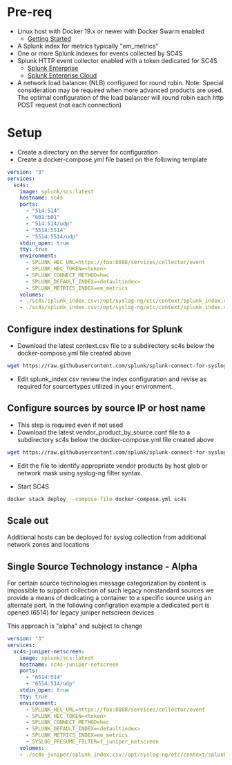 
# Pre-req

* Linux host with Docker 19.x or newer with Docker Swarm enabled
    * [Getting Started](https://docs.docker.com/get-started/)
* A Splunk index for metrics typically "em_metrics"
* One or more Splunk indexes for events collected by SC4S
* Splunk HTTP event collector enabled with a token dedicated for SC4S
    * [Splunk Enterprise](http://dev.splunk.com/view/event-collector/SP-CAAAE6Q)
    * [Splunk Enterprise Cloud](http://docs.splunk.com/Documentation/Splunk/7.3.1/Data/UsetheHTTPEventCollector#Configure_HTTP_Event_Collector_on_managed_Splunk_Cloud)
* A network load balancer (NLB) configured for round robin. Note: Special consideration may be required when more advanced products are used. The optimal configuration of the load balancer will round robin each http POST request (not each connection)

# Setup

* Create a directory on the server for configuration
* Create a docker-compose.yml file based on the following template

```yaml
version: "3"
services:
  sc4s:
    image: splunk/scs:latest
    hostname: sc4s
    ports:
      - "514:514"
      - "601:601"
      - "514:514/udp"
      - "5514:5514"
      - "5514:5514/udp"
    stdin_open: true
    tty: true
    environment:
      - SPLUNK_HEC_URL=https://foo:8088/services/collector/event
      - SPLUNK_HEC_TOKEN=<token>
      - SPLUNK_CONNECT_METHOD=hec
      - SPLUNK_DEFAULT_INDEX=<defaultindex>
      - SPLUNK_METRICS_INDEX=em_metrics
    volumes:
    - ./sc4s/splunk_index.csv:/opt/syslog-ng/etc/context/splunk_index.csv
    - ./sc4s/splunk_index.csv:/opt/syslog-ng/etc/context/splunk_index.csv
```

## Configure index destinations for Splunk 
* Download the latest context.csv file to a subdirectory sc4s below the docker-compose.yml file created above
```bash
wget https://raw.githubusercontent.com/splunk/splunk-connect-for-syslog/master/package/etc/context/splunk_index.csv
```
* Edit splunk_index.csv review the index configuration and revise as required for sourcertypes utilized in your environment.

## Configure sources by source IP or host name
* This step is required even if not used
* Download the latest vendor_product_by_source.conf file to a subdirectory sc4s below the docker-compose.yml file created above
```bash
wget https://raw.githubusercontent.com/splunk/splunk-connect-for-syslog/master/package/etc/context/vendor_product_by_source.conf
```
* Edit the file to identify appropriate vendor products by host glob or network mask using syslog-ng filter syntax.

* Start SC4S

```bash
docker stack deploy --compose-file docker-compose.yml sc4s
```


## Scale out

Additional hosts can be deployed for syslog collection from additional network zones and locations


## Single Source Technology instance - Alpha

For certain source technologies message categorization by content is impossible to support collection 
of such legacy nonstandard sources we provide a means of dedicating a container to a specific source using
an alternate port. In the following configration example a dedicated port is opened (6514) for legacy juniper netscreen devices

This approach is "alpha" and subject to change

```yaml
version: "3"
services:
  sc4s-juniper-netscreen:
    image: splunk/scs:latest
    hostname: sc4s-juniper-netscreen
    ports:
      - "6514:514"
      - "6514:514/udp"
    stdin_open: true
    tty: true
    environment:
      - SPLUNK_HEC_URL=https://foo:8088/services/collector/event
      - SPLUNK_HEC_TOKEN=<token>
      - SPLUNK_CONNECT_METHOD=hec
      - SPLUNK_DEFAULT_INDEX=<defaultindex>
      - SPLUNK_METRICS_INDEX=em_metrics
      - SYSLOG_PRESUME_FILTER=f_juniper_netscreen
    volumes:
    - ./sc4s-juniper/splunk_index.csv:/opt/syslog-ng/etc/context/splunk_index.csv
```